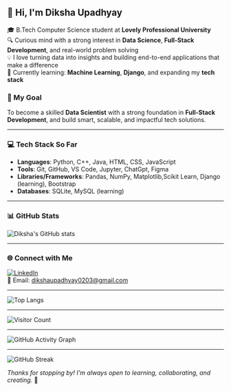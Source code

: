 ## 👋 Hi, I'm Diksha Upadhyay

🎓 B.Tech Computer Science student at **Lovely Professional University**  
🔍 Curious mind with a strong interest in **Data Science**, **Full-Stack Development**, and real-world problem solving  
💡 I love turning data into insights and building end-to-end applications that make a difference  
🌱 Currently learning: **Machine Learning**, **Django**, and expanding my **tech stack**

### 🎯 My Goal
To become a skilled **Data Scientist** with a strong foundation in **Full-Stack Development**, and build smart, scalable, and impactful tech solutions.

---

### 💻 Tech Stack So Far
- **Languages**: Python, C++, Java, HTML, CSS, JavaScript
- **Tools**: Git, GitHub, VS Code, Jupyter, ChatGpt, Figma 
- **Libraries/Frameworks**: Pandas, NumPy, Matplotlib,Scikit Learn, Django (learning), Bootstrap
- **Databases**: SQLite, MySQL (learning)

---

### 📊 GitHub Stats
![Diksha's GitHub stats](https://github-readme-stats.vercel.app/api?username=dikshaupadhyay0203&show_icons=true&theme=radical)

---

### 🌐 Connect with Me
[![LinkedIn](https://img.shields.io/badge/-LinkedIn-blue?style=flat&logo=linkedin)](https://www.linkedin.com/in/dikshaupadhyay020300/)  
📧 Email: dikshaupadhyay0203@gmail.com

---

![Top Langs](https://github-readme-stats.vercel.app/api/top-langs/?username=dikshaupadhyay0203&layout=compact&theme=radical)

---

![Visitor Count](https://komarev.com/ghpvc/?username=dikshaupadhyay0203&color=blue)

---

![GitHub Activity Graph](https://github-readme-activity-graph.vercel.app/graph?username=dikshaupadhyay0203&theme=radical)


---

![GitHub Streak](https://streak-stats.demolab.com?user=dikshaupadhyay0203&theme=radical)


*Thanks for stopping by! I'm always open to learning, collaborating, and creating.* 🚀


<!--
**dikshaupadhyay0203/dikshaupadhyay0203** is a ✨ _special_ ✨ repository because its `README.md` (this file) appears on your GitHub profile.

Here are some ideas to get you started:

- 🔭 I’m currently working on ...
- 🌱 I’m currently learning ...
- 👯 I’m looking to collaborate on ...
- 🤔 I’m looking for help with ...
- 💬 Ask me about ...
- 📫 How to reach me: ...
- 😄 Pronouns: ...
- ⚡ Fun fact: ...
-->
